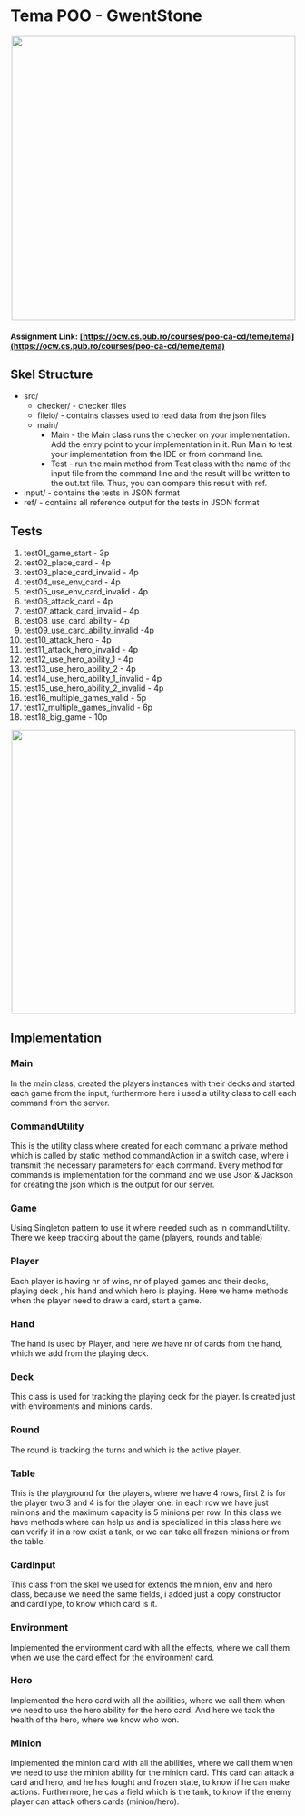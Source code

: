 

# Tema POO  - GwentStone

<div align="center"><img src="https://tenor.com/view/witcher3-gif-9340436.gif" width="500px"></div>

#### Assignment Link: [https://ocw.cs.pub.ro/courses/poo-ca-cd/teme/tema](https://ocw.cs.pub.ro/courses/poo-ca-cd/teme/tema)


## Skel Structure

* src/
  * checker/ - checker files
  * fileio/ - contains classes used to read data from the json files
  * main/
      * Main - the Main class runs the checker on your implementation. Add the entry point to your implementation in it. Run Main to test your implementation from the IDE or from command line.
      * Test - run the main method from Test class with the name of the input file from the command line and the result will be written
        to the out.txt file. Thus, you can compare this result with ref.
* input/ - contains the tests in JSON format
* ref/ - contains all reference output for the tests in JSON format

## Tests

1. test01_game_start - 3p
2. test02_place_card - 4p
3. test03_place_card_invalid - 4p
4. test04_use_env_card - 4p
5. test05_use_env_card_invalid - 4p
6. test06_attack_card - 4p
7. test07_attack_card_invalid - 4p
8. test08_use_card_ability - 4p
9. test09_use_card_ability_invalid -4p
10. test10_attack_hero - 4p
11. test11_attack_hero_invalid - 4p
12. test12_use_hero_ability_1 - 4p
13. test13_use_hero_ability_2 - 4p
14. test14_use_hero_ability_1_invalid - 4p
15. test15_use_hero_ability_2_invalid - 4p
16. test16_multiple_games_valid - 5p
17. test17_multiple_games_invalid - 6p
18. test18_big_game - 10p


<div align="center"><img src="https://tenor.com/view/homework-time-gif-24854817.gif" width="500px"></div>

## Implementation

### Main
In the main class, created the players instances with their decks and started each game from the input,
furthermore here i used a utility class to call each command from the server.

### CommandUtility
This is the utility class where created for each command a private method which is called by
static method commandAction in a switch case, where i transmit the necessary parameters for each command.
Every method for commands is implementation for the command and we use Json & Jackson for creating the json
which is the output for our server.

### Game
Using Singleton pattern to use it where needed such as in commandUtility.
There we keep tracking about the game (players, rounds and table)

### Player
Each player is having nr of wins, nr of played games and their decks, playing deck , his hand and
which hero is playing. Here we hame methods when the player need to draw a card, start a game.

### Hand
The hand is used by Player, and here we have nr of cards from the hand, which we add from the playing deck.

### Deck
This class is used for tracking the playing deck for the player.
Is created just with environments and minions cards.

### Round
The round is tracking the turns and which is the active player.

### Table
This is the playground for the players, where we have 4 rows, first 2 is for the player two 
3 and 4 is for the player one. in each row we have just minions and the maximum capacity is 5 minions per row.
In this class we have methods where can help us and is specialized in this class
here we can verify if in a row exist a tank, or we can take all frozen minions or from the table.

### CardInput
This class from the skel we used for extends the minion, env and hero class, because we need the 
same fields, i added just a copy constructor and cardType, to know which card is it.

### Environment
Implemented the environment card with all the effects, where we call them when we 
use the card effect for the environment card.

### Hero
Implemented the hero card with all the abilities, where we call them when we need to use the hero ability
for the hero card.
And here we tack the health of the hero, where we know who won.

### Minion
Implemented the minion card with all the abilities, where we call them when we need to use the minion ability
for the minion card.
This card can attack a card and hero, and he has fought and frozen state, to know 
if he can make actions.
Furthermore, he cas a field which is the tank, to know if the enemy player can attack others cards (minion/hero).
